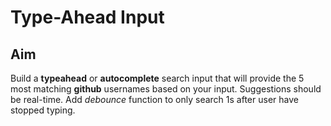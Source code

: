 # Type-Ahead Input  
  
## Aim
Build a **typeahead** or **autocomplete** search input that will provide the 5 most matching **github** usernames based on your input. Suggestions should be real-time. Add *debounce* function to only search 1s after user have stopped typing. 
